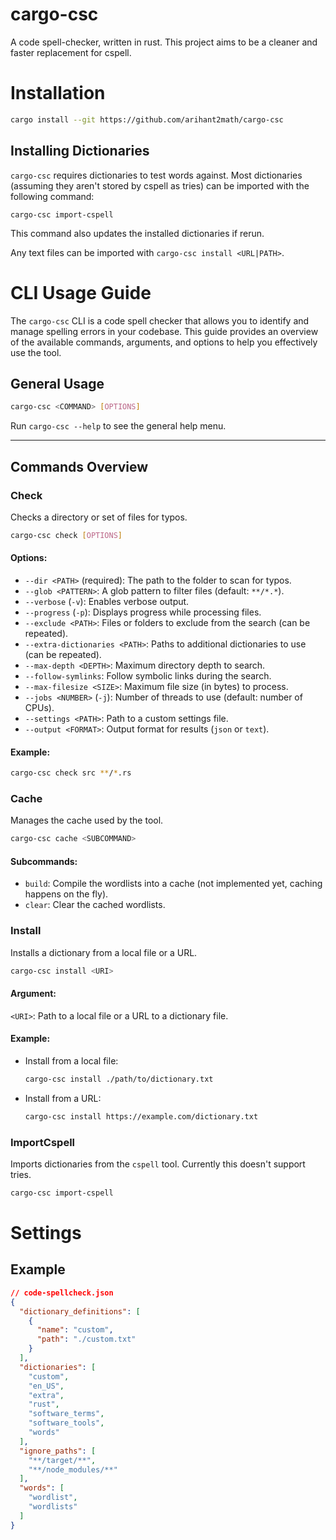 # cargo-csc
A code spell-checker, written in rust. This project aims to be a cleaner and faster replacement for cspell.

# Installation
```bash
cargo install --git https://github.com/arihant2math/cargo-csc
```

## Installing Dictionaries
`cargo-csc` requires dictionaries to test words against.
Most dictionaries (assuming they aren't stored by cspell as tries) can be imported with the following command:
```
cargo-csc import-cspell
```

This command also updates the installed dictionaries if rerun.

Any text files can be imported with `cargo-csc install <URL|PATH>`.

# CLI Usage Guide

The `cargo-csc` CLI is a code spell checker that allows you to identify and manage spelling errors in your codebase. This guide provides an overview of the available commands, arguments, and options to help you effectively use the tool.

## General Usage

```bash
cargo-csc <COMMAND> [OPTIONS]
```

Run `cargo-csc --help` to see the general help menu.

---

## Commands Overview

### **Check**
Checks a directory or set of files for typos.

```bash
cargo-csc check [OPTIONS]
```

#### Options:
- `--dir <PATH>` (required): The path to the folder to scan for typos.
- `--glob <PATTERN>`: A glob pattern to filter files (default: `**/*.*`).
- `--verbose` (`-v`): Enables verbose output.
- `--progress` (`-p`): Displays progress while processing files.
- `--exclude <PATH>`: Files or folders to exclude from the search (can be repeated).
- `--extra-dictionaries <PATH>`: Paths to additional dictionaries to use (can be repeated).
- `--max-depth <DEPTH>`: Maximum directory depth to search.
- `--follow-symlinks`: Follow symbolic links during the search.
- `--max-filesize <SIZE>`: Maximum file size (in bytes) to process.
- `--jobs <NUMBER>` (`-j`): Number of threads to use (default: number of CPUs).
- `--settings <PATH>`: Path to a custom settings file.
- `--output <FORMAT>`: Output format for results (`json` or `text`).

#### Example:
```bash
cargo-csc check src **/*.rs
```

### **Cache**
Manages the cache used by the tool.

```bash
cargo-csc cache <SUBCOMMAND>
```

#### Subcommands:
- `build`: Compile the wordlists into a cache (not implemented yet, caching happens on the fly).
- `clear`: Clear the cached wordlists.

### **Install**
Installs a dictionary from a local file or a URL.

```bash
cargo-csc install <URI>
```

#### Argument:
`<URI>`: Path to a local file or a URL to a dictionary file.

#### Example:
- Install from a local file:
  ```bash
  cargo-csc install ./path/to/dictionary.txt
  ```
- Install from a URL:
  ```bash
  cargo-csc install https://example.com/dictionary.txt
  ```

### **ImportCspell**
Imports dictionaries from the `cspell` tool.
Currently this doesn't support tries.

```bash
cargo-csc import-cspell
```

# Settings
## Example
```json
// code-spellcheck.json
{
  "dictionary_definitions": [
    {
      "name": "custom",
      "path": "./custom.txt"
    }
  ],
  "dictionaries": [
    "custom",
    "en_US",
    "extra",
    "rust",
    "software_terms",
    "software_tools",
    "words"
  ],
  "ignore_paths": [
    "**/target/**",
    "**/node_modules/**"
  ],
  "words": [
    "wordlist",
    "wordlists"
  ]
}
```
